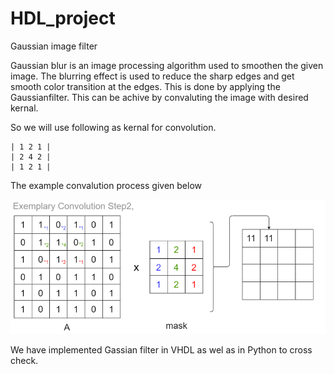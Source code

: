# HDL_project
Gaussian image filter

Gaussian  blur  is  an  image  processing  algorithm  used  to  smoothen  the  given  image.  The blurring  effect  is  used  to  reduce  the  sharp  edges  and  get  smooth  color  transition  at  the edges. This is done by applying the Gaussianfilter. This can be achive by convaluting the image with desired kernal. 

So we will use following as kernal for convolution.
```
| 1 2 1 | 
| 2 4 2 | 
| 1 2 1 |
```
The example convalution process given below


![Example](example.ppm)


               
We have implemented Gassian filter in VHDL as wel as in Python to cross check.         



